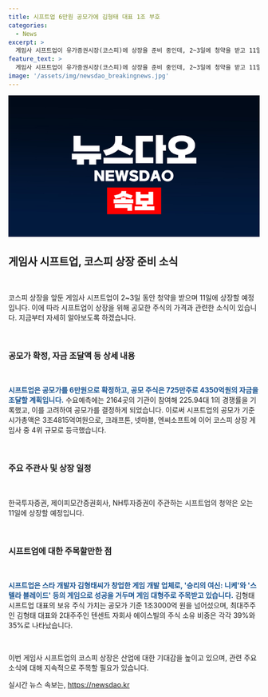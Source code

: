 ```yaml
---
title: 시프트업 6만원 공모가에 김형태 대표 1조 부호
categories:
  - News
excerpt: >
  게임사 시프트업이 유가증권시장(코스피)에 상장을 준비 중인데, 2~3일에 청약을 받고 11일에 상장 예정이다. 공모가는 1주당 6만원으로 결정되었고, 공모 주식은 725만주로 총 4350억원을 조달할 계획이다. 시프트업은 수요예측을 통해 공모가를 결정했는데, 시총은 3조4815억으로 대형 게임주로 주목받고 있다. 회사 대표인 김형태의 보유 주식 가치는 1조3000억원을 넘어섰으며, 10년 만에 1조원 주식 부호를 획들한 것으로 나타났다.
feature_text: >
  게임사 시프트업이 유가증권시장(코스피)에 상장을 준비 중인데, 2~3일에 청약을 받고 11일에 상장 예정이다. 공모가는 1주당 6만원으로 결정되었고, 공모 주식은 725만주로 총 4350억원을 조달할 계획이다. 시프트업은 수요예측을 통해 공모가를 결정했는데, 시총은 3조4815억으로 대형 게임주로 주목받고 있다. 회사 대표인 김형태의 보유 주식 가치는 1조3000억원을 넘어섰으며, 10년 만에 1조원 주식 부호를 획들한 것으로 나타났다.
image: '/assets/img/newsdao_breakingnews.jpg'
---
```


<p><img src="/assets/img/newsdao_breakingnews.jpg" alt="firstkoreanews 속보" /></p>

<h2 data-ke-size="size26">게임사 시프트업, 코스피 상장 준비 소식</h2>

<p data-ke-size="size16">&nbsp;</p>

<p>코스피 상장을 앞둔 게임사 시프트업이 2~3일 동안 청약을 받으며 11일에 상장할 예정입니다. 이에 따라 시프트업이 상장을 위해 공모한 주식의 가격과 관련한 소식이 있습니다. 지금부터 자세히 알아보도록 하겠습니다.</p>

<p data-ke-size="size16">&nbsp;</p>

<h3 data-ke-size="size24">공모가 확정, 자금 조달액 등 상세 내용</h3>

<p data-ke-size="size16">&nbsp;</p>

<p><b><span style="color: #1a5490;">시프트업은 공모가를 6만원으로 확정하고, 공모 주식은 725만주로 4350억원의 자금을 조달할 계획입니다.</span></b> 수요예측에는 2164곳의 기관이 참여해 225.94대 1의 경쟁률을 기록했고, 이를 고려하여 공모가를 결정하게 되었습니다. 이로써 시프트업의 공모가 기준 시가총액은 3조4815억여원으로, 크래프톤, 넷마블, 엔씨소프트에 이어 코스피 상장 게임사 중 4위 규모로 등극했습니다.</p>

<p data-ke-size="size16">&nbsp;</p>

<h3 data-ke-size="size24">주요 주관사 및 상장 일정</h3>

<p data-ke-size="size16">&nbsp;</p>

<p>한국투자증권, 제이피모간증권회사, NH투자증권이 주관하는 시프트업의 청약은 오는 11일에 상장할 예정입니다. </p>

<p data-ke-size="size16">&nbsp;</p>

<h3 data-ke-size="size24">시프트업에 대한 주목할만한 점</h3>

<p data-ke-size="size16">&nbsp;</p>

<p><b><span style="color: #1a5490;">시프트업은 스타 개발자 김형태씨가 창업한 게임 개발 업체로, '승리의 여신: 니케'와 '스텔라 블레이드' 등의 게임으로 성공을 거두며 게임 대형주로 주목받고 있습니다.</span></b> 김형태 시프트업 대표의 보유 주식 가치는 공모가 기준 1조3000억 원을 넘어섰으며, 최대주주인 김형태 대표와 2대주주인 텐센트 자회사 에이스빌의 주식 소유 비중은 각각 39%와 35%로 나타났습니다.</p>

<p data-ke-size="size16">&nbsp;</p>

<p>이번 게임사 시프트업의 코스피 상장은 산업에 대한 기대감을 높이고 있으며, 관련 주요 소식에 대해 지속적으로 주목할 필요가 있습니다.</p>
실시간 뉴스 속보는, <a href="https://newsdao.kr" rel="dofollow">https://newsdao.kr</a>


